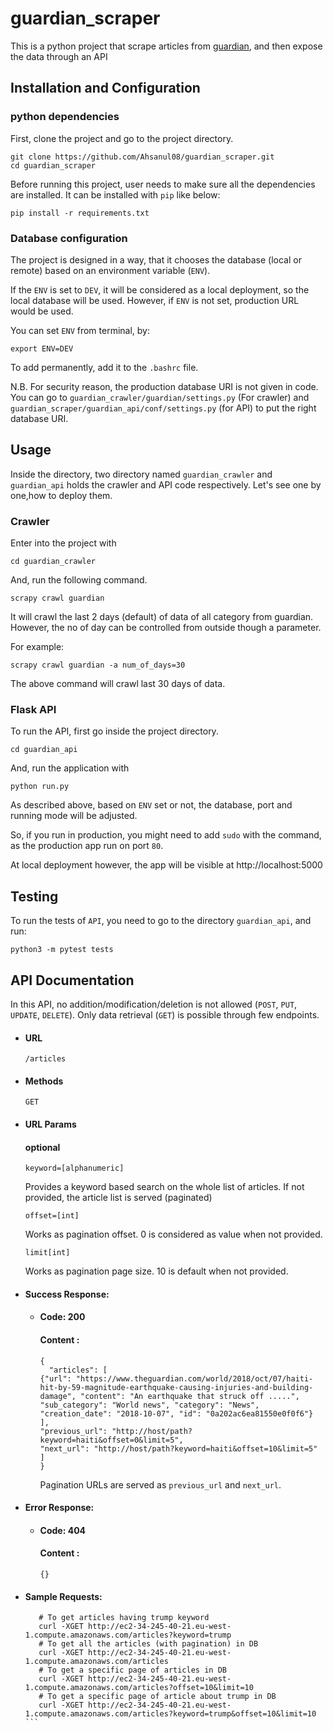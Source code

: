 # guardian_scraper
This is a python project that scrape articles from [guardian](https://www.theguardian.com/au), and then expose the data through an API

## Installation and Configuration


### python dependencies

First, clone the project and go to the project directory. 

```
git clone https://github.com/Ahsanul08/guardian_scraper.git
cd guardian_scraper
```

Before running this project, user needs to make sure all the dependencies are installed. It can be installed with `pip` like below:

```
pip install -r requirements.txt
```

### Database configuration

The project is designed in a way, that it chooses the database (local or remote) based on an environment variable (`ENV`).

If the `ENV` is set to `DEV`, it will be considered as a local deployment, so the local database will be used. However, if `ENV` is not set, production URL would be used. 

You can set `ENV` from terminal, by:

```
export ENV=DEV
```

To add permanently, add it to the `.bashrc` file.

N.B. For security reason, the production database URI is not given in code. You can go to `guardian_crawler/guardian/settings.py` (For crawler) and `guardian_scraper/guardian_api/conf/settings.py` (for API) to put the right database URI.

## Usage

Inside the directory, two directory named `guardian_crawler` and `guardian_api` holds the crawler and API code respectively. Let's see one by one,how to deploy them.

### Crawler

Enter into the project with

```
cd guardian_crawler
```

And, run the following command. 


```
scrapy crawl guardian
```

It will crawl the last 2 days (default) of data of all category from guardian. However, the no of day can be controlled from  outside though a parameter. 


For example:

```
scrapy crawl guardian -a num_of_days=30
```

The above command will crawl last 30 days of data. 


### Flask API

To run the API, first go inside the project directory.

```
cd guardian_api
```

And, run the application with 

```
python run.py
```

As described above, based on `ENV` set or not, the database, port and running mode will be adjusted. 

So, if you run in production, you might need to add `sudo` with the command, as the production app run on port `80`.

At local deployment however, the app will be visible at http://localhost:5000


## Testing

To run the tests of `API`, you need to go to the directory `guardian_api`, and run:

```
python3 -m pytest tests
```

## API Documentation

In this API, no addition/modification/deletion is not allowed (`POST`, `PUT`, `UPDATE`, `DELETE`). Only data retrieval (`GET`) is possible through few endpoints. 

- #### URL

  `/articles`

- #### Methods

  `GET`

- #### URL Params

  #### optional
  
  `keyword=[alphanumeric]`
    
   Provides a keyword based search on the whole list of articles. If not provided, the article list is served (paginated) 
   
   `offset=[int]`
   
   Works as pagination offset. 0 is considered as value when not provided. 
   
   `limit[int]`
   
   Works as pagination page size. 10 is default when not provided.
   
- #### Success Response:
    
    * #### Code: 200
      #### Content : 
      
      ```
      {
        "articles": [
      {"url": "https://www.theguardian.com/world/2018/oct/07/haiti-hit-by-59-magnitude-earthquake-causing-injuries-and-building-damage", "content": "An earthquake that struck off .....", "sub_category": "World news", "category": "News", "creation_date": "2018-10-07", "id": "0a202ac6ea81550e0f0f6"}
      ], 
      "previous_url": "http://host/path?keyword=haiti&offset=0&limit=5",
      "next_url": "http://host/path?keyword=haiti&offset=10&limit=5" ]
      }
      ```` 
      Pagination URLs are served as `previous_url` and `next_url`.
      
      
- #### Error Response:
    
    * #### Code: 404
      #### Content : 
      
      ```
      {}      
      ``` 
      
- #### Sample Requests:
          
     ```
        # To get articles having trump keyword
        curl -XGET http://ec2-34-245-40-21.eu-west-1.compute.amazonaws.com/articles?keyword=trump
        # To get all the articles (with pagination) in DB
        curl -XGET http://ec2-34-245-40-21.eu-west-1.compute.amazonaws.com/articles
        # To get a specific page of articles in DB
        curl -XGET http://ec2-34-245-40-21.eu-west-1.compute.amazonaws.com/articles?offset=10&limit=10
        # To get a specific page of article about trump in DB
        curl -XGET http://ec2-34-245-40-21.eu-west-1.compute.amazonaws.com/articles?keyword=trump&offset=10&limit=10              ``` 

